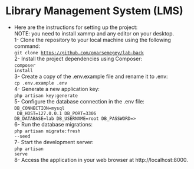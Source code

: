 <h1>Library Management System (LMS)</h1>

- Here are the instructions for setting up the project: <br/>
NOTE: you need to install xammp and any editor on your desktop.
<br>1- Clone the repository to your local machine using the following command: 
<br><code>git clone https://github.com/omarsemegey/lab-back</code><br>
2- Install the project dependencies using Composer: 
<br><code>composer install</code><br>
3- Create a copy of the .env.example file and rename it to .env: 
<br><code>cp .env.example .env</code><br>
4- Generate a new application key: 
<br><code>php artisan key:generate</code><br>
5- Configure the database connection in the .env file: 
<br><code>DB_CONNECTION=mysql<br>
        DB_HOST=127.0.0.1
        DB_PORT=3306
        DB_DATABASE=lab
        DB_USERNAME=root
        DB_PASSWORD=></code><br>
6- Run the database migrations: 
<br><code>php artisan migrate:fresh --seed</code><br>
7- Start the development server: 
<br><code>php artisan serve</code><br>
8- Access the application in your web browser at http://localhost:8000. 
